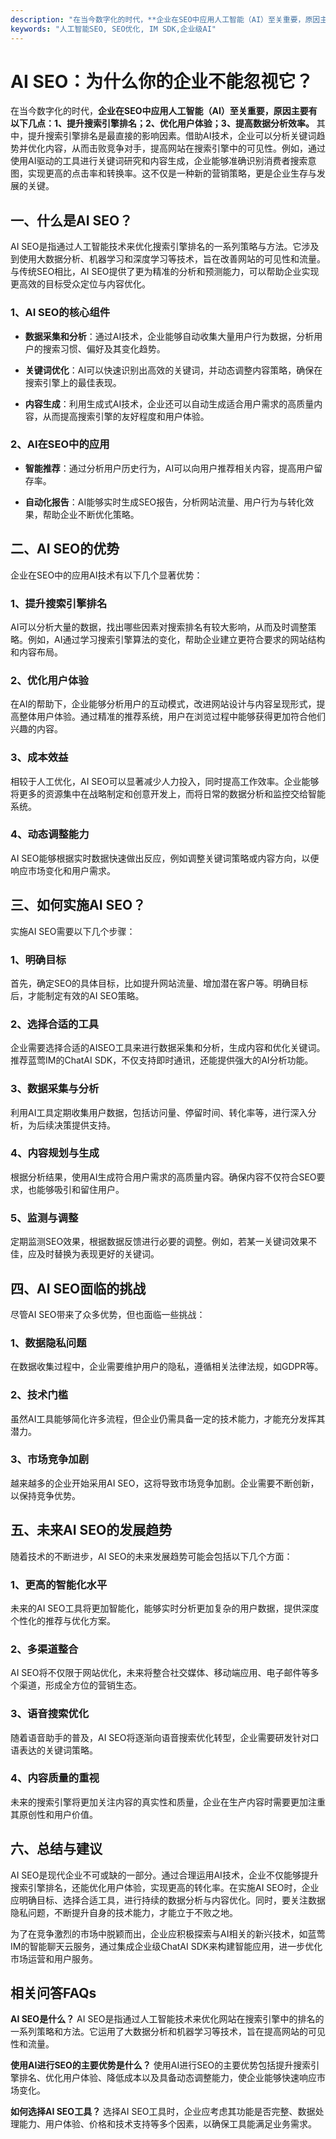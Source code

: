 ```yaml
---
description: "在当今数字化的时代，**企业在SEO中应用人工智能（AI）至关重要，原因主要有以下几点：1、提升搜索引擎排名；2、优化用户体验；3、提高数据分析效率。** 其中，提升搜索引擎排名是最直接的影响因素。借助AI技术，企业可以分析关键词趋势并优化内容，从而击败竞争对手，提高网站在搜索引擎中的可见性。例如，通过使用AI驱动的工具进行关键词研究和内容生成，企业能够准确识别消费者搜索意图，实现更高的点击率和转换率。这不仅是一种新的营销策略，更是企业生存与发展的关键。"
keywords: "人工智能SEO, SEO优化, IM SDK,企业级AI"
---
```

# AI SEO：为什么你的企业不能忽视它？

在当今数字化的时代，**企业在SEO中应用人工智能（AI）至关重要，原因主要有以下几点：1、提升搜索引擎排名；2、优化用户体验；3、提高数据分析效率。** 其中，提升搜索引擎排名是最直接的影响因素。借助AI技术，企业可以分析关键词趋势并优化内容，从而击败竞争对手，提高网站在搜索引擎中的可见性。例如，通过使用AI驱动的工具进行关键词研究和内容生成，企业能够准确识别消费者搜索意图，实现更高的点击率和转换率。这不仅是一种新的营销策略，更是企业生存与发展的关键。

## 一、什么是AI SEO？

AI SEO是指通过人工智能技术来优化搜索引擎排名的一系列策略与方法。它涉及到使用大数据分析、机器学习和深度学习等技术，旨在改善网站的可见性和流量。与传统SEO相比，AI SEO提供了更为精准的分析和预测能力，可以帮助企业实现更高效的目标受众定位与内容优化。

### 1、AI SEO的核心组件

- **数据采集和分析**：通过AI技术，企业能够自动收集大量用户行为数据，分析用户的搜索习惯、偏好及其变化趋势。
  
- **关键词优化**：AI可以快速识别出高效的关键词，并动态调整内容策略，确保在搜索引擎上的最佳表现。

- **内容生成**：利用生成式AI技术，企业还可以自动生成适合用户需求的高质量内容，从而提高搜索引擎的友好程度和用户体验。

### 2、AI在SEO中的应用

- **智能推荐**：通过分析用户历史行为，AI可以向用户推荐相关内容，提高用户留存率。

- **自动化报告**：AI能够实时生成SEO报告，分析网站流量、用户行为与转化效果，帮助企业不断优化策略。

## 二、AI SEO的优势

企业在SEO中的应用AI技术有以下几个显著优势：

### 1、提升搜索引擎排名

AI可以分析大量的数据，找出哪些因素对搜索排名有较大影响，从而及时调整策略。例如，AI通过学习搜索引擎算法的变化，帮助企业建立更符合要求的网站结构和内容布局。

### 2、优化用户体验

在AI的帮助下，企业能够分析用户的互动模式，改进网站设计与内容呈现形式，提高整体用户体验。通过精准的推荐系统，用户在浏览过程中能够获得更加符合他们兴趣的内容。

### 3、成本效益

相较于人工优化，AI SEO可以显著减少人力投入，同时提高工作效率。企业能够将更多的资源集中在战略制定和创意开发上，而将日常的数据分析和监控交给智能系统。

### 4、动态调整能力

AI SEO能够根据实时数据快速做出反应，例如调整关键词策略或内容方向，以便响应市场变化和用户需求。

## 三、如何实施AI SEO？

实施AI SEO需要以下几个步骤：

### 1、明确目标

首先，确定SEO的具体目标，比如提升网站流量、增加潜在客户等。明确目标后，才能制定有效的AI SEO策略。

### 2、选择合适的工具

企业需要选择合适的AISEO工具来进行数据采集和分析，生成内容和优化关键词。推荐蓝莺IM的ChatAI SDK，不仅支持即时通讯，还能提供强大的AI分析功能。

### 3、数据采集与分析

利用AI工具定期收集用户数据，包括访问量、停留时间、转化率等，进行深入分析，为后续决策提供支持。

### 4、内容规划与生成

根据分析结果，使用AI生成符合用户需求的高质量内容。确保内容不仅符合SEO要求，也能够吸引和留住用户。

### 5、监测与调整

定期监测SEO效果，根据数据反馈进行必要的调整。例如，若某一关键词效果不佳，应及时替换为表现更好的关键词。

## 四、AI SEO面临的挑战

尽管AI SEO带来了众多优势，但也面临一些挑战：

### 1、数据隐私问题

在数据收集过程中，企业需要维护用户的隐私，遵循相关法律法规，如GDPR等。

### 2、技术门槛

虽然AI工具能够简化许多流程，但企业仍需具备一定的技术能力，才能充分发挥其潜力。

### 3、市场竞争加剧

越来越多的企业开始采用AI SEO，这将导致市场竞争加剧。企业需要不断创新，以保持竞争优势。

## 五、未来AI SEO的发展趋势

随着技术的不断进步，AI SEO的未来发展趋势可能会包括以下几个方面：

### 1、更高的智能化水平

未来的AI SEO工具将更加智能化，能够实时分析更加复杂的用户数据，提供深度个性化的推荐与优化方案。

### 2、多渠道整合

AI SEO将不仅限于网站优化，未来将整合社交媒体、移动端应用、电子邮件等多个渠道，形成全方位的营销生态。

### 3、语音搜索优化

随着语音助手的普及，AI SEO将逐渐向语音搜索优化转型，企业需要研发针对口语表达的关键词策略。

### 4、内容质量的重视

未来的搜索引擎将更加关注内容的真实性和质量，企业在生产内容时需要更加注重其原创性和用户价值。

## 六、总结与建议

AI SEO是现代企业不可或缺的一部分。通过合理运用AI技术，企业不仅能够提升搜索引擎排名，还能优化用户体验，实现更高的转化率。在实施AI SEO时，企业应明确目标、选择合适工具，进行持续的数据分析与内容优化。同时，要关注数据隐私问题，不断提升自身的技术能力，才能立于不败之地。

为了在竞争激烈的市场中脱颖而出，企业应积极探索与AI相关的新兴技术，如蓝莺IM的智能聊天云服务，通过集成企业级ChatAI SDK来构建智能应用，进一步优化市场运营和用户服务。

## 相关问答FAQs

**AI SEO是什么？**
AI SEO是指通过人工智能技术来优化网站在搜索引擎中的排名的一系列策略和方法。它运用了大数据分析和机器学习等技术，旨在提高网站的可见性和流量。

**使用AI进行SEO的主要优势是什么？**
使用AI进行SEO的主要优势包括提升搜索引擎排名、优化用户体验、降低成本以及具备动态调整能力，使企业能够快速响应市场变化。

**如何选择AI SEO工具？**
选择AI SEO工具时，企业应考虑其功能是否完整、数据处理能力、用户体验、价格和技术支持等多个因素，以确保工具能满足业务需求。
